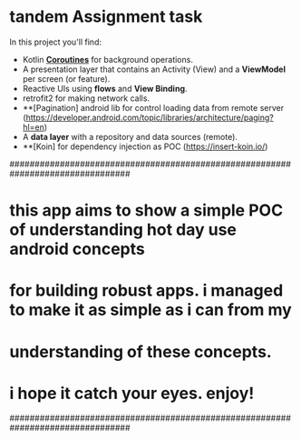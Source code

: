 # tandem Assignment task

In this project you'll find:
*   Kotlin **[Coroutines](https://kotlinlang.org/docs/reference/coroutines-overview.html)** for background operations.
*   A presentation layer that contains an Activity (View) and a **ViewModel** per screen (or feature).
*   Reactive UIs using **flows** and **View Binding**.
*   retrofit2 for making network calls.
*   **[Pagination] android lib for control loading data from remote server (https://developer.android.com/topic/libraries/architecture/paging?hl=en)
*   A **data layer** with a repository and data sources (remote).
*   **[Koin] for dependency injection as POC (https://insert-koin.io/)

################################################################################
# this app aims to show a simple POC of understanding hot day use android concepts
# for building robust apps. i managed to make it as simple as i can from my
# understanding of these concepts.
# i hope it catch your eyes. enjoy!
################################################################################
